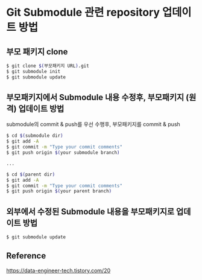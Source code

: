 # Git Submodule 관련 repository 업데이트 방법

## 부모 패키지 clone
```bash
$ git clone $(부모패키지 URL).git
$ git submodule init
$ git submodule update
```

## 부모패키지에서 Submodule 내용 수정후, 부모패키지 (원격) 업데이트 방법

submodule의 commit & push를 우선 수행후, 부모패키지를 commit & push

```bash
$ cd $(submodule dir)
$ git add -A
$ git commit -m "Type your commit comments"
$ git push origin $(your submodule branch)

...

$ cd $(parent dir)
$ git add -A
$ git commit -m "Type your commit comments"
$ git push origin $(your parent branch)
```

## 외부에서 수정된 Submodule 내용을 부모패키지로 업데이트 방법

```bash
$ git submodule update
```

## Reference

https://data-engineer-tech.tistory.com/20